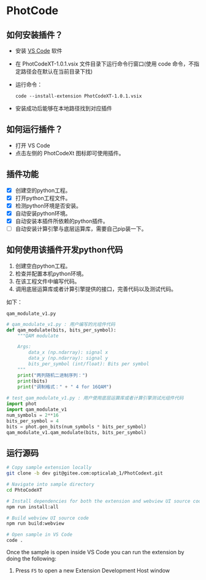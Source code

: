 # PhotCode

## 如何安装插件？

- 安装 [VS Code](https://code.visualstudio.com/) 软件

- 在 PhotCodeXT-1.0.1.vsix 文件目录下运行命令行窗口(使用 code 命令，不指定路径会在默认在当前目录下找)

- 运行命令：
  
  ```shell
  code --install-extension PhotCodeXT-1.0.1.vsix
  ```

- 安装成功后能够在本地路径找到对应插件

## 如何运行插件？

- 打开 VS Code
- 点击左侧的 PhotCodeXt 图标即可使用插件。

## 插件功能

- [x] 创建空的python工程。
- [x] 打开python工程文件。
- [x] 检测python环境是否安装。
- [x] 自动安装python环境。
- [x] 自动安装本插件所依赖的python插件。
- [ ] 自动安装计算引擎与底层运算库，需要自己pip装一下。

## 如何使用该插件开发python代码

1.  创建空白python工程。
2.  检查并配置本机python环境。
3.  在该工程文件中编写代码。
4.  调用底层运算库或者计算引擎提供的接口，完善代码以及测试代码。

如下：

`qam_modulate_v1.py`

```python
# qam_modulate_v1.py : 用户编写的光组件代码
def qam_modulate(bits, bits_per_symbol):
    """QAM modulate

    Args:
        data_x (np.ndarray): signal x
        data_y (np.ndarray): signal y
        bits_per_symbol (int/float): Bits per symbol
    """
    print("两列随机二进制序列：")
    print(bits)
    print("调制格式：" + " 4 for 16QAM")
    
# test_qam_modulate_v1.py : 用户使用底层运算库或者计算引擎测试光组件代码
import phot
import qam_modulate_v1
num_symbols = 2**16
bits_per_symbol = 4
bits = phot.gen_bits(num_symbols * bits_per_symbol)
qam_modulate_v1.qam_modulate(bits, bits_per_symbol)
```

## 运行源码

```bash
# Copy sample extension locally
git clone -b dev git@gitee.com:opticalab_1/PhotCodext.git

# Navigate into sample directory
cd PhtoCodeXT

# Install dependencies for both the extension and webview UI source code
npm run install:all

# Build webview UI source code
npm run build:webview

# Open sample in VS Code
code .
```

Once the sample is open inside VS Code you can run the extension by doing the following:

1. Press `F5` to open a new Extension Development Host window